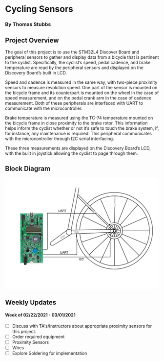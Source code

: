 # Cycling Sensors
### By Thomas Stubbs

## Project Overview
  The goal of this project is to use the STM32L4 Discover Board and peripheral sensors to gather and display data from a bicycle that is pertinent to the cyclist. Specifically, the cyclist’s speed, pedal cadence, and brake temperature are read by the peripheral sensors and displayed on the Discovery Board’s built in LCD.
  
  Speed and cadence is measured in the same way, with two-piece proximity sensors to measure revolution speed. One part of the sensor is mounted on the bicycle frame and its counterpart is mounted on the wheel in the case of speed measurement, and on the pedal crank arm in the case of cadence measurement. Both of these peripherals are interfaced with UART to communicate with the microcontroller.
  
  Brake temperature is measured using the TC-74 temperature mounted on the bicycle frame in close proximity to the brake rotor. This information helps inform the cyclist whether or not it’s safe to touch the brake system, if, for instance, any maintenance is required. This peripheral communicates with the microcontroller through I2C serial interfacing.
  
  These three measurements are displayed on the Discovery Board’s LCD, with the built in joystick allowing the cyclist to page through them.

## Block Diagram
![Block Diagram](/images/CyclingSensorsBlockDiagram.jpeg)

## Weekly Updates
#### Week of 02/22/2021 - 03/01/2021

- [ ] Discuss with TA's/Instructors about appropriate proximity sensors for this project.
- [ ] Order required equipment
- [ ]   Proximity Sensors
- [ ]   Wires
- [ ] Explore Soldering for implementation
